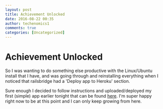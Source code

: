 ```yaml
---
layout: post
title: Achievement Unlocked
date: 2016-08-22 00:35
author: techenomics1
comments: true
categories: [Uncategorized]
---
```


# Achievement Unlocked

So I was wanting to do something else productive with the Linux/Ubuntu install that I have, and was going through and reinstalling everything when I noticed that railsbridge had a 'Deploy app to Heroku' section.

Sure enough I decided to follow instructions and uploaded/deployed my first (simple) app earlier tonight that can be found [here](https://dry-sands-16951.herokuapp.com/).  I'm super happy right now to be at this point and I can only keep growing from here.
